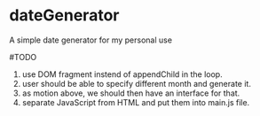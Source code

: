 # dateGenerator
A simple date generator for my personal use

#TODO
1. use DOM fragment instend of appendChild in the loop.
2. user should be able to specify different month and generate it.
3. as motion above, we should then have an interface for that.
4. separate JavaScript from HTML and put them into main.js file.
